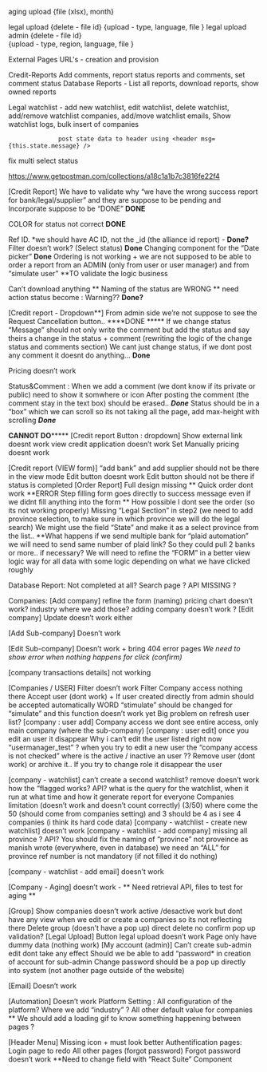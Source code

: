 aging upload {file (xlsx), month}

legal upload    {delete - file id}
                {upload - type, language, file }
legal upload admin  {delete - file id}           
                    {upload - type, region, language, file }
      
External Pages URL's - creation and provision

Credit-Reports  Add comments, report status reports and comments, set comment status
Database Reports - List all reports, download reports, show owned reports

Legal watchlist - add new watchlist, edit watchlist, delete watchlist, add/remove watchlist companies, 
                  add/move watchlist emails, Show watchlist logs, bulk insert of companies


                  post state data to header using <header msg={this.state.message} />
fix multi select status

https://www.getpostman.com/collections/a18c1a1b7c3816fe22f4




[Credit Report]
We have to validate why “we have the wrong success report for bank/legal/supplier” and they are suppose to be pending and Incorporate suppose to be “DONE” **DONE**

COLOR for status not correct **DONE**

Ref ID. *we should have AC ID, not the _id (the alliance id report) - ****Done?****
Filter doesn’t work? (Select status) **Done**
Changing component for the “Date picker” **Done**
Ordering is not working + we are not supposed to be able to order a report from an ADMIN (only from user or user manager) and from “simulate user” **TO validate the logic business

Can’t download anything **
Naming of the status are WRONG ** need action status become : Warning?? **Done?**

[Credit report - Dropdown**]
From admin side we’re not suppose to see the Request Cancellation button..  ****DONE *****
If we change status “Message” should not only write the comment but add the status and say theirs a change in the status + comment (rewriting the logic of the change status and comments section)
We cant just change status, if we dont post any comment it doesnt do anything… **Done**

Pricing doesn’t work 

Status&Comment :
When we add a comment (we dont know if its private or public) need to show it somwhere or icon
After posting the comment (the comment stay in the text box) should be erased..  ***Done***
Status should be in a “box” which we can scroll so its not taking all the page, add max-height with scrolling ***Done***

****************CANNOT DO*********************
[Credit report Button : dropdown]
Show external link doesnt work
view credit application doesn’t work
Set Manually pricing doesnt work


[Credit report (VIEW form)]
“add bank” and add supplier should not be there in the view mode
Edit button doesnt work
Edit button should not be there if status is completed
[Order Report]
Full design missing **
Quick order dont work **ERROR
Step filling form goes directly to success message even if we didnt fill anything into the form ** How possible
I dont see the order (so its not working properly)
Missing “Legal Section” in step2 (we need to add province selection, to make sure in which province we will do the legal search)
We might use the field “State” and make it as a select province from the list..
**What happens if we send multiple bank for “plaid automation” we will need to send same number of plaid link? So they could pull 2 banks or more.. if necessary?
We will need to refine the “FORM” in a better view logic way for all data with some logic depending on what we have clicked roughly


Database Report:
Not completed at all?
Search page ?
API MISSING ?

Companies:
[Add company]
refine the form (naming)
pricing chart doesn’t work?
industry where we add those?
adding company doesn’t work ?
[Edit company]
Update doesn’t work either

[Add Sub-company]
Doesn’t work

[Edit Sub-company]
Doesn’t work + bring 404 error pages
*We need to show error when nothing happens for click (confirm)*

[company transactions details]
not working

[Companies / USER]
Filter doesn’t work
Filter Company access nothing there
Accept user (dont work) + If user created directly from admin should be accepted automatically
WORD “stimulate” should be changed for “simulate” and this function doesn’t work yet
Big problem on refresh user list?
[company : user add]
Company access we dont see entire access, only main company (where the sub-company)
[company : user edit]
once you edit an user it disappear
Why i can’t edit the user listed right now “usermanager_test” ?
when you try to edit a new user the “company access is not checked”
where is the active / inactive an user ??
Remove user (dont work) or archive it..
If you try to change role it disappear the user

[company - watchlist]
can’t create a second watchlist?
remove doesn’t work
how the “flagged works? API?
what is the query for the watchlist, when it run at what time and how it generate report for everyone
Companies limitation (doesn’t work and doesn’t count correctly) (3/50) where come the 50 (should come from companies setting) and 3 should be 4 as i see 4 companies (i think its hard code data)
[company - watchlist - create new watchlist]
doesn’t work
[company - watchlist - add company]
missing all province ? API?
You should fix the naming of “province” not proveince as manish wrote (everywhere, even in database)
we need an “ALL” for province
ref number is not mandatory (if not filled it do nothing)
	
[company - watchlist - add email]
doesn’t work

[Company - Aging]
doesn’t work - ** Need retrieval API, files to test for aging **

[Group]
Show companies doesn’t work
active /desactive work but dont have any view when we edit or create a companies so its not reflecting there
Delete group (doesn’t have a pop up) direct delete no confirm pop up validation?
[Legal Upload]
Button legal upload doesn’t work
Page only have dummy data (nothing work)
[My account (admin)]
Can’t create sub-admin
edit dont take any effect
Should we be able to add “password* in creation of account for sub-admin
Change password should be a pop up directly into system (not another page outside of the website)
	
[Email]
Doesn’t work

[Automation]
Doesn’t work
Platform Setting :
All configuration of the platform?
Where we add “industry” ?
All other default value for companies
** We should add a loading gif to know something happening between pages ?

[Header Menu]
Missing icon + must look better
Authentification pages:
Login page to redo
All other pages (forgot password)
Forgot password doesn’t work
**Need to change field with “React Suite” Component



<!-- Components to use from React Suite:
[Credit Reports]
1. "TagPicker" - For selecting status for filtering - https://rsuitejs.com/components/tag-picker/
2. "DateRangePicker" - Calendee with predefined days - https://rsuitejs.com/components/date-range-picker/#show-one-calendar
rsuitejs.comrsuitejs.com
TagPicker
Multi-select by tag and support new options
rsuitejs.com
rsuitejs.com
DateRangePicker
Used to quickly select a date range -->